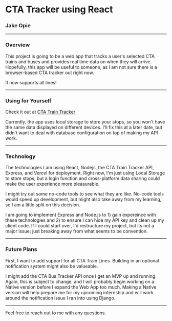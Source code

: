 # CTA Tracker using React
### Jake Opie

---

### Overview
This project is going to be a web app that tracks a user's selected CTA trains and buses and provides real time data on when they will arrive. Hopefully, this app will be useful to someone, as I am not sure there is a browser-based CTA tracker out right now.

It now supports all lines!

---
### Using for Yourself
Check it out at [CTA Train Tracker](https://cta-react.vercel.app/)

Currently, the app uses local storage to store your stops, so you won't have the same data displayed on different devices. I'll fix this at a later date, but didn't want to deal with database configuration on top of making my API work.

---
### Technology
The technologies I am using React, Nodejs, the CTA Train Tracker API, Express, and Vercel for deployment. Right now, I'm just using Local Storage to store stops, but a login function and cross-platform data sharing could make the user experience more pleasurable. 

I might try out some no-code tools to see what they are like. No-code tools would speed up development, but might also take away from my learning, so I am a little split on this decision.

I am going to implement Express and Node.js to 1) gain expereince with these technologies and 2) to ensure I can hide my API key and clean up my client code. If I could start over, I'd restructure my project, but its not a major issue; just breaking away from what seems to be convention.

---
### Future Plans
First, I want to add support for all CTA Train Lines. Building in an optional notification system might also be valueable.

I might add the CTA Bus Tracker API once I get an MVP up and running. Again, this is subject to change, and I will probably begin working on a Native version before I expand the Web App too much. Making a Native version will help prepare me for my upcoming internship and will work around the notification issue I ran into using Django.

---

Feel free to reach out to me with any questions.
